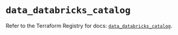 # `data_databricks_catalog`

Refer to the Terraform Registry for docs: [`data_databricks_catalog`](https://registry.terraform.io/providers/databricks/databricks/1.44.0/docs/data-sources/catalog).
